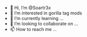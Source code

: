 - 👋 Hi, I’m @Soartr3x
- 👀 I’m interested in gorilla tag mods 
- 🌱 I’m currently learning ...
- 💞️ I’m looking to collaborate on ...
- 📫 How to reach me ...

<!---
Soartr3x/Soartr3x is a ✨ special ✨ repository because its `README.md` (this file) appears on your GitHub profile.
You can click the Preview link to take a look at your changes.
--->
